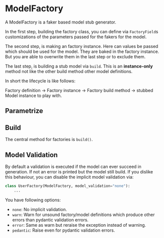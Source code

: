 # ModelFactory

A ModelFactory is a faker based model stub generator.

In the first step, building the factory class, you can define via `FactoryField`s customizations of the parameters passed
for the fakers for the model.

The second step, is making an factory instance. Here can values be passed which should be used for the model. They are baked in
the factory instance. But you are able to overwrite them in the last step or to exclude them.

The last step, is building a stub model via `build`. This is an **instance-only** method not like the other build method other model definitions.

In short the lifecycle is like follows:

Factory definition -> Factory instance -> Factory build method -> stubbed Model instance to play with.

## Parametrize

## Build

The central method for factories is `build()`.

## Model Validation

By default a validation is executed if the model can ever succeed in generation. If not an error
is printed but the model still build.
If you dislike this behaviour, you can disable the implicit model validation via:

```python
class UserFactory(ModelFactory, model_validation="none"):
    ...
```

You have following options:

- `none`: No implicit validation.
- `warn`: Warn for unsound factory/model definitions which produce other errors than pydantic validation errors.
- `error`: Same as warn but reraise the exception instead of warning.
- `pedantic`: Raise even for pydantic validation errors.
